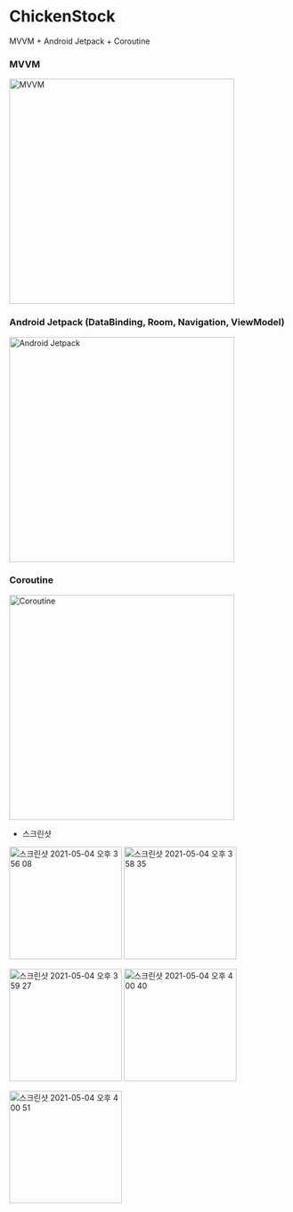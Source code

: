 # ChickenStock

MVVM + Android Jetpack + Coroutine

### MVVM

<img width="404" alt="MVVM" src="https://developer.android.com/topic/libraries/architecture/images/final-architecture.png">

### Android Jetpack (DataBinding, Room, Navigation, ViewModel)

<img width="404" alt="Android Jetpack" src="https://miro.medium.com/max/3200/1*FB931aBGoALv3OLY5LSRGg.png">

### Coroutine

<img width="404" alt="Coroutine" src="https://miro.medium.com/max/1600/1*1tDZwUd3NMQuIjZVkv-r0w.png">

* 스크린샷

<img width="202" alt="스크린샷 2021-05-04 오후 3 56 08" src="https://user-images.githubusercontent.com/38140436/116970302-aaa5fc80-acf2-11eb-8221-ebfff1c9ceba.png"> <img width="202" alt="스크린샷 2021-05-04 오후 3 58 35" src="https://user-images.githubusercontent.com/38140436/116997829-439b3e80-ad18-11eb-862b-69d9bd613d94.png">

<img width="202" alt="스크린샷 2021-05-04 오후 3 59 27" src="https://user-images.githubusercontent.com/38140436/116997835-472ec580-ad18-11eb-9249-d2a5b740b3c8.png"> <img width="202" alt="스크린샷 2021-05-04 오후 4 00 40" src="https://user-images.githubusercontent.com/38140436/116997840-485ff280-ad18-11eb-8d03-d8770a1c5113.png">

<img width="202" alt="스크린샷 2021-05-04 오후 4 00 51" src="https://user-images.githubusercontent.com/38140436/116997842-48f88900-ad18-11eb-89e7-a88be4390b2a.png">
